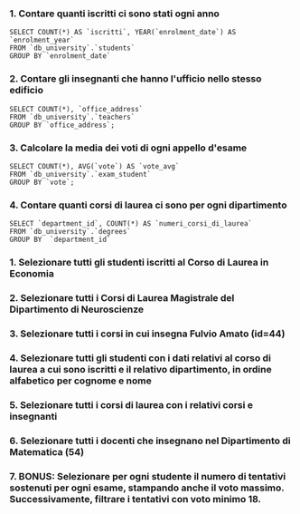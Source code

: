 ### 1. Contare quanti iscritti ci sono stati ogni anno
``` 
SELECT COUNT(*) AS `iscritti`, YEAR(`enrolment_date`) AS `enrolment_year`
FROM `db_university`.`students`
GROUP BY `enrolment_date`
```

### 2. Contare gli insegnanti che hanno l'ufficio nello stesso edificio

```
SELECT COUNT(*), `office_address`
FROM `db_university`.`teachers`
GROUP BY `office_address`;
```


### 3. Calcolare la media dei voti di ogni appello d'esame
```
SELECT COUNT(*), AVG(`vote`) AS `vote_avg`
FROM `db_university`.`exam_student`
GROUP BY `vote`;
```

### 4. Contare quanti corsi di laurea ci sono per ogni dipartimento
```
SELECT `department_id`, COUNT(*) AS `numeri_corsi_di_laurea`
FROM `db_university`.`degrees`
GROUP BY  `department_id`
```


### 1. Selezionare tutti gli studenti iscritti al Corso di Laurea in Economia
### 2. Selezionare tutti i Corsi di Laurea Magistrale del Dipartimento di Neuroscienze
### 3. Selezionare tutti i corsi in cui insegna Fulvio Amato (id=44)
### 4. Selezionare tutti gli studenti con i dati relativi al corso di laurea a cui sono iscritti e il relativo dipartimento, in ordine alfabetico per cognome e nome
### 5. Selezionare tutti i corsi di laurea con i relativi corsi e insegnanti
### 6. Selezionare tutti i docenti che insegnano nel Dipartimento di Matematica (54)
### 7. BONUS: Selezionare per ogni studente il numero di tentativi sostenuti per ogni esame, stampando anche il voto massimo. Successivamente, filtrare i tentativi con voto minimo 18.